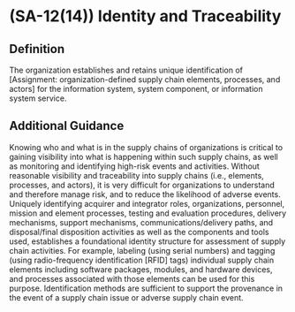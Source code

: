 
# (SA-12(14)) Identity and Traceability

## Definition

The organization establishes and retains unique identification of [Assignment: organization-defined supply chain elements, processes, and actors] for the information system, system component, or information system service.

## Additional Guidance

Knowing who and what is in the supply chains of organizations is critical to gaining visibility into what is happening within such supply chains, as well as monitoring and identifying high-risk events and activities. Without reasonable visibility and traceability into supply chains (i.e., elements, processes, and actors), it is very difficult for organizations to understand and therefore manage risk, and to reduce the likelihood of adverse events. Uniquely identifying acquirer and integrator roles, organizations, personnel, mission and element processes, testing and evaluation procedures, delivery mechanisms, support mechanisms, communications/delivery paths, and disposal/final disposition activities as well as the components and tools used, establishes a foundational identity structure for assessment of supply chain activities. For example, labeling (using serial numbers) and tagging (using radio-frequency identification [RFID] tags) individual supply chain elements including software packages, modules, and hardware devices, and processes associated with those elements can be used for this purpose. Identification methods are sufficient to support the provenance in the event of a supply chain issue or adverse supply chain event.
